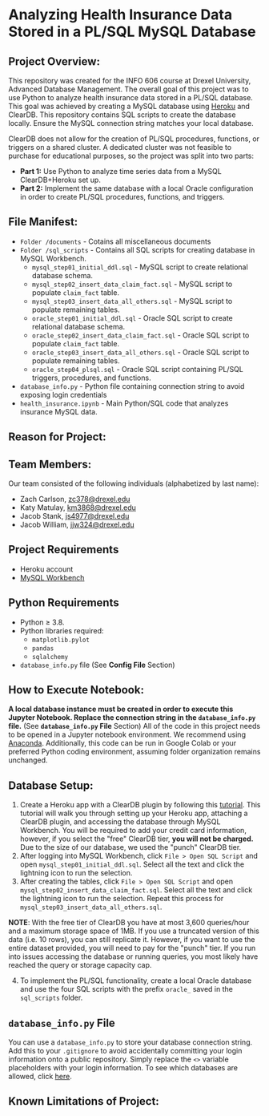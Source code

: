 
# Analyzing Health Insurance Data Stored in a PL/SQL MySQL Database

## Project Overview:

This repository was created for the INFO 606 course at Drexel University, Advanced Database Management.  The overall goal of this project was to use Python to analyze health insurance data stored in a PL/SQL database.  This goal was achieved by creating a MySQL database using [Heroku](https://heroku.com) and ClearDB.  This repository contains SQL scripts to create the database locally.  Ensure the MySQL connection string matches your local database.  

ClearDB does not allow for the creation of PL/SQL procedures, functions, or triggers on a shared cluster.  A dedicated cluster was not feasible to purchase for educational purposes, so the project was split into two parts:

- **Part 1:** Use Python to analyze time series data from a MySQL ClearDB+Heroku set up.  
- **Part 2:** Implement the same database with a local Oracle configuration in order to create PL/SQL procedures, functions, and triggers.

## File Manifest: 

- `Folder /documents` - Cotains all miscellaneous documents
- `Folder /sql_scripts` - Contains all SQL scripts for creating database in MySQL Workbench.
    - `mysql_step01_initial_ddl.sql` - MySQL script to create relational database schema.
    - `mysql_step02_insert_data_claim_fact.sql` - MySQL script to populate `claim_fact` table.
    - `mysql_step03_insert_data_all_others.sql` - MySQL script to populate remaining tables.
    - `oracle_step01_initial_ddl.sql` - Oracle SQL script to create relational database schema.
    - `oracle_step02_insert_data_claim_fact.sql` - Oracle SQL script to populate `claim_fact` table.
    - `oracle_step03_insert_data_all_others.sql` - Oracle SQL script to populate remaining tables.
    - `oracle_step04_plsql.sql` - Oracle SQL script containing PL/SQL triggers, procedures, and functions.
- `database_info.py` - Python file containing connection string to avoid exposing login credentials
- `health_insurance.ipynb` - Main Python/SQL code that analyzes insurance MySQL data.

## Reason for Project:



## Team Members:

Our team consisted of the following individuals (alphabetized by last name): 

- Zach Carlson, zc378@drexel.edu
- Katy Matulay, km3868@drexel.edu
- Jacob Stank, js4977@drexel.edu
- Jacob William, jjw324@drexel.edu

## Project Requirements

- Heroku account
- [MySQL Workbench](https://www.mysql.com/products/workbench/)

## Python Requirements
- Python ≥ 3.8. 
- Python libraries required: 
    - `matplotlib.pylot`
    - `pandas`
    - `sqlalchemy`
 - `database_info.py` file (See **Config File** Section)

## How to Execute Notebook: 

**A local database instance must be created in order to execute this Jupyter Notebook.  Replace the connection string in the `database_info.py` file.** (See **`database_info.py` File** Section)  All of the code in this project needs to be opened in a Jupyter notebook environment. We recommend using [Anaconda](https://www.anaconda.com/products/individual).  Additionally, this code can be run in Google Colab or your preferred Python coding environment, assuming folder organization remains unchanged.

## Database Setup:

1. Create a Heroku app with a ClearDB plugin by following this [tutorial](https://youtu.be/aEm0BN493sU).  This tutorial will walk you through setting up your Heroku app, attaching a ClearDB plugin, and accessing the database through MySQL Workbench.  You will be required to add your credit card information, however, if you select the "free" ClearDB tier, **you will not be charged.**  Due to the size of our database, we used the "punch" ClearDB tier.
2. After logging into MySQL Workbench, click `File > Open SQL Script` and open `mysql_step01_initial_ddl.sql`.  Select all the text and click the lightning icon to run the selection.
3. After creating the tables, click `File > Open SQL Script` and open `mysql_step02_insert_data_claim_fact.sql`.  Select all the text and click the lightning icon to run the selection.  Repeat this process for `mysql_step03_insert_data_all_others.sql`.

**NOTE**:  With the free tier of ClearDB you have at most 3,600 queries/hour and a maximum storage space of 1MB.  If you use a truncated version of this data (i.e. 10 rows), you can still replicate it.  However, if you want to use the entire dataset provided, you will need to pay for the "punch" tier.  If you run into issues accessing the database or running queries, you most likely have reached the query or storage capacity cap.

4. To implement the PL/SQL functionality, create a local Oracle database and use the four SQL scripts with the prefix `oracle_` saved in the `sql_scripts` folder.

## `database_info.py` File

You can use a `database_info.py` to store your database connection string.  Add this to your `.gitignore` to avoid accidentally committing your login information onto a public repository.  Simply replace the `<>` variable placeholders with your login information.  To see which databases are allowed, click [here](https://docs.sqlalchemy.org/en/14/core/engines.html).

## Known Limitations of Project:

